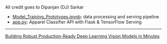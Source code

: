 All credit goes to Dipanjan (DJ) Sarkar

- [Model_Training_Prototypes.ipynb](Model_Training_Prototypes.ipynb): data processing and serving pipeline
- [app.py](app.py): Apparel Classifier API with Flask & TensorFlow Serving

---
[Building Robust Production-Ready Deep Learning Vision Models in Minutes](https://medium.com/google-developer-experts/building-robust-production-ready-deep-learning-vision-models-in-minutes-acd716f6450a)
